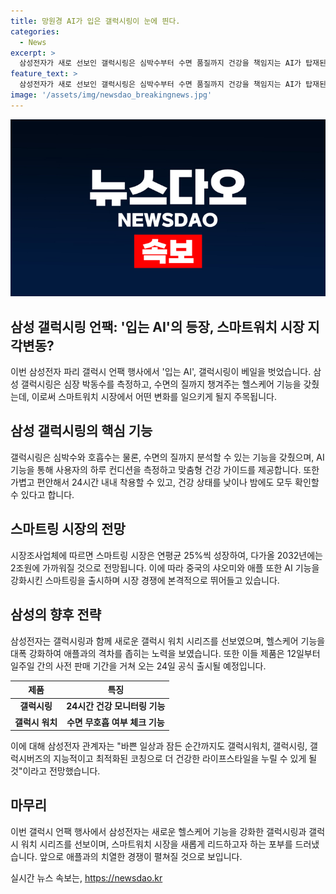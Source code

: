 ```yaml
---
title: 망원경 AI가 입은 갤럭시링이 눈에 띈다.
categories:
  - News
excerpt: >
  삼성전자가 새로 선보인 갤럭시링은 심박수부터 수면 품질까지 건강을 책임지는 AI가 탑재된 스마트링이다. 스마트링 시장의 성장세에 의지한 삼성전자는 애플과의 경쟁을 예고하며, 새로운 갤럭시 워치 시리즈도 함께 공개했다. 삼성전자는 12일부터 사전 판매를 시작해 24일에 정식 출시할 예정이다. 삼성전자의 헬스케어 제품들은 사용자들에게 건강하고 지능적인 라이프스타일을 제공할 것으로 기대된다.
feature_text: >
  삼성전자가 새로 선보인 갤럭시링은 심박수부터 수면 품질까지 건강을 책임지는 AI가 탑재된 스마트링이다. 스마트링 시장의 성장세에 의지한 삼성전자는 애플과의 경쟁을 예고하며, 새로운 갤럭시 워치 시리즈도 함께 공개했다. 삼성전자는 12일부터 사전 판매를 시작해 24일에 정식 출시할 예정이다. 삼성전자의 헬스케어 제품들은 사용자들에게 건강하고 지능적인 라이프스타일을 제공할 것으로 기대된다.
image: '/assets/img/newsdao_breakingnews.jpg'
---
```


<p><img src="/assets/img/newsdao_breakingnews.jpg" alt="implanttips 속보" /></p>

<h2>삼성 갤럭시링 언팩: '입는 AI'의 등장, 스마트워치 시장 지각변동?</h2>

<p data-ke-size="size16">이번 삼성전자 파리 갤럭시 언팩 행사에서 '입는 AI', 갤럭시링이 베일을 벗었습니다. 삼성 갤럭시링은 심장 박동수를 측정하고, 수면의 질까지 챙겨주는 헬스케어 기능을 갖췄는데, 이로써 스마트워치 시장에서 어떤 변화를 일으키게 될지 주목됩니다.</p>

<h2 data-ke-size="size26">삼성 갤럭시링의 핵심 기능</h2>

<p data-ke-size="size16">갤럭시링은 심박수와 호흡수는 물론, 수면의 질까지 분석할 수 있는 기능을 갖췄으며, AI기능을 통해 사용자의 하루 컨디션을 측정하고 맞춤형 건강 가이드를 제공합니다. 또한 가볍고 편안해서 24시간 내내 착용할 수 있고, 건강 상태를 낮이나 밤에도 모두 확인할 수 있다고 합니다.</p>

<h2 data-ke-size="size26">스마트링 시장의 전망</h2>

<p data-ke-size="size16">시장조사업체에 따르면 스마트링 시장은 연평균 25%씩 성장하여, 다가올 2032년에는 2조원에 가까워질 것으로 전망됩니다. 이에 따라 중국의 샤오미와 애플 또한 AI 기능을 강화시킨 스마트링을 출시하며 시장 경쟁에 본격적으로 뛰어들고 있습니다.</p>

<h2 data-ke-size="size26">삼성의 향후 전략</h2>

<p data-ke-size="size16">삼성전자는 갤럭시링과 함께 새로운 갤럭시 워치 시리즈를 선보였으며, 헬스케어 기능을 대폭 강화하여 애플과의 격차를 좁히는 노력을 보였습니다. 또한 이들 제품은 12일부터 일주일 간의 사전 판매 기간을 거쳐 오는 24일 공식 출시될 예정입니다.</p>

<table>
    <thead>
        <tr>
            <th><b>제품</b></th>
            <th><b>특징</b></th>
        </tr>
    </thead>
    <tbody>
        <tr>
            <td style="text-align: center; height: 17px;"><b>갤럭시링</b></td>
            <td style="text-align: center; height: 17px;"><b>24시간 건강 모니터링 기능</b></td>
        </tr>
        <tr>
            <td style="text-align: center; height: 17px;"><b>갤럭시 워치</b></td>
            <td style="text-align: center; height: 17px;"><b>수면 무호흡 여부 체크 기능</b></td>
        </tr>
    </tbody>
</table>

<p data-ke-size="size16">이에 대해 삼성전자 관계자는 "바쁜 일상과 잠든 순간까지도 갤럭시워치, 갤럭시링, 갤럭시버즈의 지능적이고 최적화된 코칭으로 더 건강한 라이프스타일을 누릴 수 있게 될 것"이라고 전망했습니다.</p>

<h2 data-ke-size="size26">마무리</h2>

<p data-ke-size="size16">이번 갤럭시 언팩 행사에서 삼성전자는 새로운 헬스케어 기능을 강화한 갤럭시링과 갤럭시 워치 시리즈를 선보이며, 스마트워치 시장을 새롭게 리드하고자 하는 포부를 드러냈습니다. 앞으로 애플과의 치열한 경쟁이 펼쳐질 것으로 보입니다.</p>
실시간 뉴스 속보는, <a href="https://newsdao.kr" rel="dofollow">https://newsdao.kr</a>


